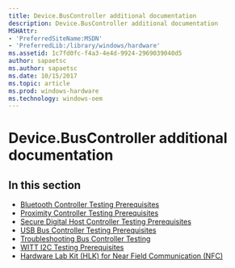```yaml
---
title: Device.BusController additional documentation
description: Device.BusController additional documentation
MSHAttr:
- 'PreferredSiteName:MSDN'
- 'PreferredLib:/library/windows/hardware'
ms.assetid: 1c7fd0fc-f4a3-4e4d-9924-2969039040d5
author: sapaetsc
ms.author: sapaetsc
ms.date: 10/15/2017
ms.topic: article
ms.prod: windows-hardware
ms.technology: windows-oem
---
```


# Device.BusController additional documentation


## <span id="in_this_section"></span>In this section


-   [Bluetooth Controller Testing Prerequisites](bluetooth-controller-testing-prerequisites.md)
-   [Proximity Controller Testing Prerequisites](proximity-controller-testing-prerequisites.md)
-   [Secure Digital Host Controller Testing Prerequisites](secure-digital-host-controller-testing-prerequisites.md)
-   [USB Bus Controller Testing Prerequisites](usb-bus-controller-testing-prerequisites.md)
-   [Troubleshooting Bus Controller Testing](troubleshooting-bus-controller-testing.md)
-   [WITT I2C Testing Prerequisites](witt-i2c-testing-prerequisites.md)
-   [Hardware Lab Kit (HLK) for Near Field Communication (NFC)](hardware-lab-kit-for-near-field-communication.md)

 

 






